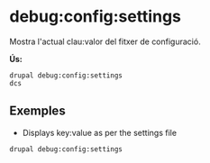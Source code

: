 # debug:config:settings
Mostra l'actual clau:valor del fitxer de configuració.

**Ús:**
```
drupal debug:config:settings
dcs
```

## Exemples
* Displays key:value as per the settings file
```
drupal debug:config:settings
```
